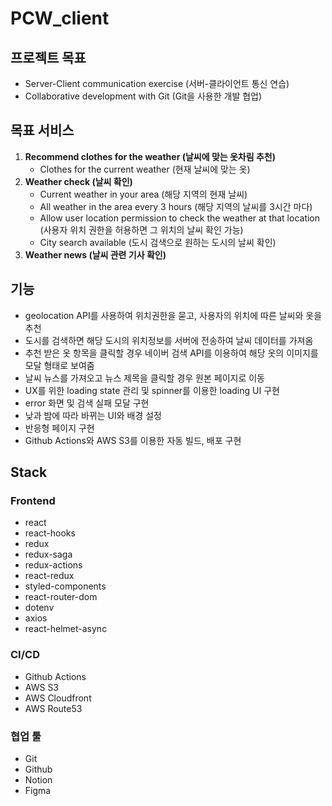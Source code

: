 # PCW_client
## 프로젝트 목표
- Server-Client communication exercise (서버-클라이언트 통신 연습)
- Collaborative development with Git (Git을 사용한 개발 협업)
## 목표 서비스 
1. **Recommend clothes for the weather (날씨에 맞는 옷차림 추천)**
    - Clothes for the current weather (현재 날씨에 맞는 옷)
2. **Weather check (날씨 확인)**
    - Current weather in your area (해당 지역의 현재 날씨)
    - All weather in the area every 3 hours (해당 지역의 날씨를 3시간 마다)
    - Allow user location permission to check the weather at that location (사용자 위치 권한을 허용하면 그 위치의 날씨 확인 가능)
    - City search available (도시 검색으로 원하는 도시의 날씨 확인)
3. **Weather news (날씨 관련 기사 확인)**
## 기능
- geolocation API를 사용하여 위치권한을 묻고, 사용자의 위치에 따른 날씨와 옷을 추천
- 도시를 검색하면 해당 도시의 위치정보를 서버에 전송하여 날씨 데이터를 가져옴
- 추천 받은 옷 항목을 클릭할 경우 네이버 검색 API를 이용하여 해당 옷의 이미지를 모달 형태로 보여줌
- 날씨 뉴스를 가져오고 뉴스 제목을 클릭할 경우 원본 페이지로 이동
- UX를 위한 loading state 관리 및 spinner를 이용한 loading UI 구현
- error 화면 및 검색 실패 모달 구현
- 낮과 밤에 따라 바뀌는 UI와 배경 설정
- 반응형 페이지 구현
- Github Actions와 AWS S3를 이용한 자동 빌드, 배포 구현
## Stack
### Frontend
- react
- react-hooks
- redux
- redux-saga
- redux-actions
- react-redux
- styled-components
- react-router-dom
- dotenv
- axios
- react-helmet-async
### CI/CD
- Github Actions
- AWS S3
- AWS Cloudfront
- AWS Route53
### 협업 툴
- Git
- Github
- Notion
- Figma

